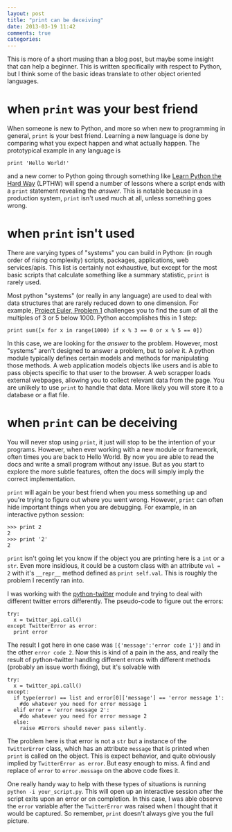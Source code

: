 ```yaml
---
layout: post
title: "print can be deceiving"
date: 2013-03-19 11:42
comments: true
categories: 
---
```


This is more of a short musing than a blog post, but maybe some insight that can help a beginner. This is written specifically with respect to Python, but I think some of the basic ideas translate to other object oriented languages.

when `print` was your best friend
=================================

When someone is new to Python, and more so when new to programming in general, `print` is your best friend. Learning a new language is done by comparing what you expect happen and what actually happen. The prototypical example in any language is

    print 'Hello World!'

and a new comer to Python going through something like [Learn Python the Hard Way](http://learnpythonthehardway.org/) (LPTHW) will spend a number of lessons where a script ends with a `print` statement revealing the *answer*. This is notable because in a production system, `print` isn't used much at all, unless something goes wrong.

<!-- more -->

when `print` isn't used
=======================

There are varying types of "systems" you can build in Python: (in rough order of rising complexity) scripts, packages, applications, web services/apis. This list is certainly not exhaustive, but except for the most basic scripts that calculate something like a summary statistic, `print` is rarely used.

Most python "systems" (or really in any language) are used to deal with data structures that are rarely reduced down to one dimension. For example, [Project Euler, Problem 1](http://projecteuler.net/problem=1) challenges you to find the sum of all the multiples of 3 or 5 below 1000. Python accomplishes this in 1 step:

    print sum([x for x in range(1000) if x % 3 == 0 or x % 5 == 0])

In this case, we are looking for the *answer* to the problem. However, most "systems" aren't designed to answer a problem, but to *solve* it. A python module typically defines certain models and methods for manipulating those methods. A web application models objects like users and is able to pass objects specific to that user to the browser. A web scrapper loads external webpages, allowing you to collect relevant data from the page. You are unlikely to use `print` to handle that data. More likely you will store it to a database or a flat file.

when `print` can be deceiving
=============================

You will never stop using `print`, it just will stop to be the intention of your programs. However, when ever working with a new module or framework, often times you are back to Hello World. By now you are able to read the docs and write a small program without any issue. But as you start to explore the more subtle features, often the docs will simply imply the correct implementation.

`print` will again be your best friend when you mess something up and you're trying to figure out where you went wrong. However, `print` can often hide important things when you are debugging. For example, in an interactive python session:

    >>> print 2
    2
    >>> print '2'
    2

`print` isn't going let you know if the object you are printing here is a `int` or a `str`. Even more insidious, it could be a custom class with an attribute `val = 2` with it's `__repr__` method defined as `print self.val`. This is roughly the problem I recently ran into.

I was working with the [python-twitter](https://github.com/bear/python-twitter) module and trying to deal with different twitter errors differently. The pseudo-code to figure out the errors:

    try:
      x = twitter_api.call()
    except TwitterError as error:
      print error

The result I got here in one case was `[{'message':'error code 1'}]` and in the other `error code 2`. Now this is kind of a pain in the ass, and really the result of python-twitter handling different errors with different methods (probably an issue worth fixing), but it's solvable with

    try:
      x = twitter_api.call()
    except:
      if type(error) == list and error[0]['message'] == 'error message 1':
        #do whatever you need for error message 1
      elif error = 'error message 2':
        #do whatever you need for error message 2
      else:
        raise #Errors should never pass silently.

The problem here is that error is not a `str` but a instance of the `TwitterError` class, which has an attribute `message` that is printed when `print` is called on the object. This is expect behavior, and quite obviously implied by `TwitterError as error`. But easy enough to miss. A find and replace of `error` to `error.message` on the above code fixes it.

One really handy way to help with these types of situations is running `python -i your_script.py`. This will open up an interactive session after the script exits upon an error or on completion. In this case, I was able observe the `error` variable after the `TwitterError` was raised when I thought that it would be captured. So remember, `print` doesn't always give you the full picture.